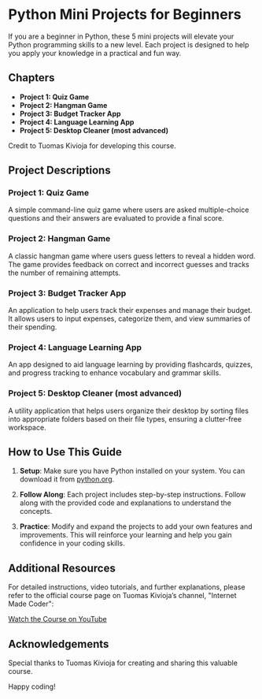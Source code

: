 # Python Mini Projects for Beginners

If you are a beginner in Python, these 5 mini projects will elevate your Python programming skills to a new level. Each project is designed to help you apply your knowledge in a practical and fun way.

## Chapters

- **Project 1: Quiz Game**
- **Project 2: Hangman Game**
- **Project 3: Budget Tracker App**
- **Project 4: Language Learning App**
- **Project 5: Desktop Cleaner (most advanced)**

Credit to Tuomas Kivioja for developing this course.

## Project Descriptions

### Project 1: Quiz Game

A simple command-line quiz game where users are asked multiple-choice questions and their answers are evaluated to provide a final score.

### Project 2: Hangman Game

A classic hangman game where users guess letters to reveal a hidden word. The game provides feedback on correct and incorrect guesses and tracks the number of remaining attempts.

### Project 3: Budget Tracker App

An application to help users track their expenses and manage their budget. It allows users to input expenses, categorize them, and view summaries of their spending.

### Project 4: Language Learning App

An app designed to aid language learning by providing flashcards, quizzes, and progress tracking to enhance vocabulary and grammar skills.

### Project 5: Desktop Cleaner (most advanced)

A utility application that helps users organize their desktop by sorting files into appropriate folders based on their file types, ensuring a clutter-free workspace.

## How to Use This Guide

1. **Setup**: Make sure you have Python installed on your system. You can download it from [python.org](https://www.python.org/).

2. **Follow Along**: Each project includes step-by-step instructions. Follow along with the provided code and explanations to understand the concepts.

3. **Practice**: Modify and expand the projects to add your own features and improvements. This will reinforce your learning and help you gain confidence in your coding skills.

## Additional Resources

For detailed instructions, video tutorials, and further explanations, please refer to the official course page on Tuomas Kivioja’s channel, "Internet Made Coder":

[Watch the Course on YouTube](https://www.youtube.com/watch?v=4TZ1K8EHT2M)

## Acknowledgements

Special thanks to Tuomas Kivioja for creating and sharing this valuable course.

Happy coding!
